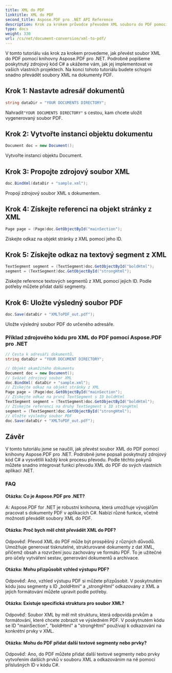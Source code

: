 ```yaml
---
title: XML do PDF
linktitle: XML do PDF
second_title: Aspose.PDF pro .NET API Reference
description: Krok za krokem průvodce převodem XML souboru do PDF pomocí Aspose.PDF pro .NET.
type: docs
weight: 330
url: /cs/net/document-conversion/xml-to-pdf/
---
```

V tomto tutoriálu vás krok za krokem provedeme, jak převést soubor XML do PDF pomocí knihovny Aspose.PDF pro .NET. Podrobně popíšeme poskytnutý zdrojový kód C# a ukážeme vám, jak jej implementovat ve vašich vlastních projektech. Na konci tohoto tutoriálu budete schopni snadno převádět soubory XML na dokumenty PDF.

## Krok 1: Nastavte adresář dokumentů
```csharp
string dataDir = "YOUR DOCUMENTS DIRECTORY";
```
 Nahradit`"YOUR DOCUMENTS DIRECTORY"` s cestou, kam chcete uložit vygenerovaný soubor PDF.

## Krok 2: Vytvořte instanci objektu dokumentu
```csharp
Document doc = new Document();
```
Vytvořte instanci objektu Document.

## Krok 3: Propojte zdrojový soubor XML
```csharp
doc.BindXml(dataDir + "sample.xml");
```
Propojí zdrojový soubor XML s dokumentem.

## Krok 4: Získejte referenci na objekt stránky z XML
```csharp
Page page = (Page)doc.GetObjectById("mainSection");
```
Získejte odkaz na objekt stránky z XML pomocí jeho ID.

## Krok 5: Získejte odkaz na textový segment z XML
```csharp
TextSegment segment = (TextSegment)doc.GetObjectById("boldHtml");
segment = (TextSegment)doc.GetObjectById("strongHtml");
```
Získejte reference textových segmentů z XML pomocí jejich ID. Podle potřeby můžete přidat další segmenty.

## Krok 6: Uložte výsledný soubor PDF
```csharp
doc.Save(dataDir + "XMLToPDF_out.pdf");
```
Uložte výsledný soubor PDF do určeného adresáře.

### Příklad zdrojového kódu pro XML do PDF pomocí Aspose.PDF pro .NET

```csharp
// Cesta k adresáři dokumentů.
string dataDir = "YOUR DOCUMENT DIRECTORY";

// Objekt okamžitého dokumentu
Document doc = new Document();
// Svázat zdrojový soubor XML
doc.BindXml( dataDir + "sample.xml");
// Získejte odkaz na objekt stránky z XML
Page page = (Page)doc.GetObjectById("mainSection");
// Získejte odkaz na první TextSegment s ID boldHtml
TextSegment segment = (TextSegment)doc.GetObjectById("boldHtml");
// Získejte referenci na druhý TextSegment s ID strongHtml
segment = (TextSegment)doc.GetObjectById("strongHtml");
// Uložte výsledný soubor PDF
doc.Save(dataDir + "XMLToPDF_out.pdf");
```

## Závěr
V tomto tutoriálu jsme se naučili, jak převést soubor XML do PDF pomocí knihovny Aspose.PDF pro .NET. Podrobně jsme popsali poskytnutý zdrojový kód C# a vysvětlili každý krok procesu převodu. Podle těchto pokynů můžete snadno integrovat funkci převodu XML do PDF do svých vlastních aplikací .NET.

### FAQ

#### Otázka: Co je Aspose.PDF pro .NET?

A: Aspose.PDF for .NET je robustní knihovna, která umožňuje vývojářům pracovat s dokumenty PDF v aplikacích C#. Nabízí různé funkce, včetně možnosti převádět soubory XML do PDF.

#### Otázka: Proč bych měl chtít převádět XML do PDF?

Odpověď: Převod XML do PDF může být prospěšný z různých důvodů. Umožňuje generovat tisknutelné, strukturované dokumenty z dat XML, přičemž obsah a rozvržení jsou zachovány ve formátu PDF. To je užitečné pro účely vytváření sestav, generování dokumentů a archivace.

#### Otázka: Mohu přizpůsobit vzhled výstupu PDF?

Odpověď: Ano, vzhled výstupu PDF si můžete přizpůsobit. V poskytnutém kódu jsou segmenty s ID „boldHtml“ a „strongHtml“ odkazovány z XML a jejich formátování můžete upravit podle potřeby.

#### Otázka: Existuje specifická struktura pro soubor XML?

Odpověď: Soubor XML by měl mít strukturu, která odpovídá prvkům a formátování, které chcete zobrazit ve výsledném PDF. V poskytnutém kódu se ID "mainSection", "boldHtml" a "strongHtml" používají k odkazování na konkrétní prvky v XML.

#### Otázka: Mohu do PDF přidat další textové segmenty nebo prvky?

Odpověď: Ano, do PDF můžete přidat další textové segmenty nebo prvky vytvořením dalších prvků v souboru XML a odkazováním na ně pomocí příslušných ID v kódu C#.